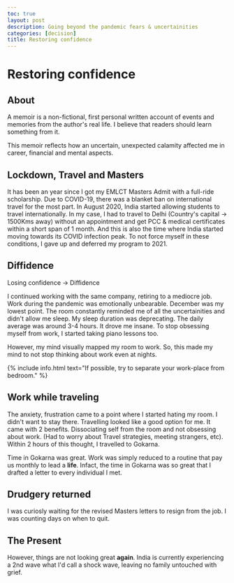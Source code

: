 ```yaml
---
toc: true
layout: post
description: Going beyond the pandemic fears & uncertainities
categories: [decision]
title: Restoring confidence
---
```


# Restoring confidence

## About 

A memoir is a non-fictional, first personal written account of events and memories from the author's real life. I believe that readers should learn something from it.

This memoir reflects how an uncertain, unexpected calamity affected me in career, financial and mental aspects.

## Lockdown, Travel and Masters

It has been an year since I got my EMLCT Masters Admit with a full-ride scholarship. Due to COVID-19, there was a blanket ban on international travel for the most part. In August 2020, India started allowing students to travel internationally. In my case, I had to travel to Delhi (Country's capital -> 1500Kms away) without an appointment and get PCC & medical certificates within a short span of 1 month. And this is also the time where India started moving towards its COVID infection peak. To not force myself in these conditions, I gave up and deferred my program to 2021.

## Diffidence

Losing confidence -> Diffidence

<!-- Had a tough time dealing with toxicity & incompetence at work. -->

I continued working with the same company, retiring to a mediocre job. Work during the pandemic was emotionally unbearable. December was my lowest point. The room constantly reminded me of all the uncertainities and didn't allow me sleep. My sleep duration was deprecating. The daily average was around 3-4 hours. It drove me insane. To stop obsessing myself from work, I started taking piano lessons too. 

However, my mind visually mapped my room to work. So, this made my mind to not stop thinking about work even at nights.

{% include info.html text="If possible, try to separate your work-place from bedroom." %}

## Work while traveling

The anxiety, frustration came to a point where I started hating my room. I didn't want to stay there. Travelling looked like a good option for me. It came with 2 benefits. Dissociating self from the room and not obsessing about work. (Had to worry about Travel strategies, meeting strangers, etc). Within 2 hours of this thought, I travelled to Gokarna.

Time in Gokarna was great. Work was simply reduced to a routine that pay us monthly to lead a __life__. Infact, the time in Gokarna was so great that I drafted a letter to every individual I met.

## Drudgery returned

I was curiosly waiting for the revised Masters letters to resign from the job. I was counting days on when to quit. 

## The Present

However, things are not looking great __again__. India is currently experiencing a 2nd wave what I'd call a shock wave, leaving no family untouched with grief.
